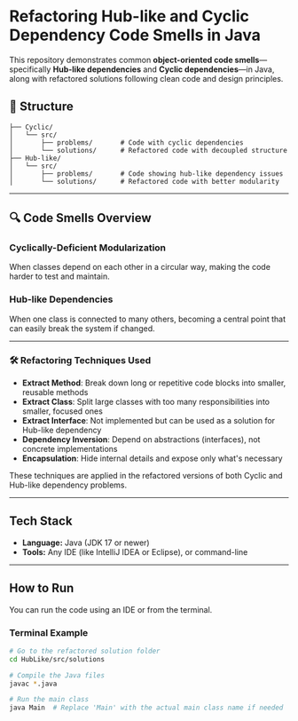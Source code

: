 # Refactoring Hub-like and Cyclic Dependency Code Smells in Java

This repository demonstrates common **object-oriented code smells**—specifically **Hub-like dependencies** and **Cyclic dependencies**—in Java, along with refactored solutions following clean code and design principles.

## 📁 Structure
```
├── Cyclic/
│   └── src/
│       ├── problems/       # Code with cyclic dependencies
│       └── solutions/      # Refactored code with decoupled structure
├── Hub-like/
│   └── src/
│       ├── problems/       # Code showing hub-like dependency issues
│       └── solutions/      # Refactored code with better modularity
```
---

## 🔍 Code Smells Overview

### Cyclically-Deficient Modularization
When classes depend on each other in a circular way, making the code harder to test and maintain.

### Hub-like Dependencies
When one class is connected to many others, becoming a central point that can easily break the system if changed.

---

### 🛠️ Refactoring Techniques Used

- **Extract Method**: Break down long or repetitive code blocks into smaller, reusable methods
- **Extract Class**: Split large classes with too many responsibilities into smaller, focused ones
- **Extract Interface**: Not implemented but can be used as a solution for Hub-like dependency
- **Dependency Inversion**: Depend on abstractions (interfaces), not concrete implementations
- **Encapsulation**: Hide internal details and expose only what's necessary

These techniques are applied in the refactored versions of both Cyclic and Hub-like dependency problems.

---

## Tech Stack

- **Language:** Java (JDK 17 or newer)
- **Tools:** Any IDE (like IntelliJ IDEA or Eclipse), or command-line

---

## How to Run

You can run the code using an IDE or from the terminal.

### Terminal Example

```bash
# Go to the refactored solution folder
cd HubLike/src/solutions

# Compile the Java files
javac *.java

# Run the main class
java Main  # Replace 'Main' with the actual main class name if needed
